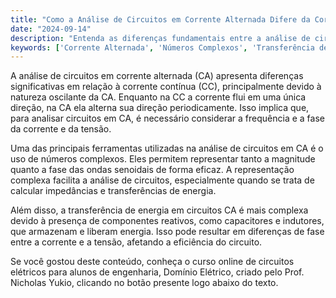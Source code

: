 ```yaml
---
title: "Como a Análise de Circuitos em Corrente Alternada Difere da Corrente Contínua?"
date: "2024-09-14"
description: "Entenda as diferenças fundamentais entre a análise de circuitos em corrente alternada e corrente contínua, focando em conceitos como números complexos e transferência de energia."
keywords: ['Corrente Alternada', 'Números Complexos', 'Transferência de Energia', 'Análise de Circuitos']
---
```


A análise de circuitos em corrente alternada (CA) apresenta diferenças significativas em relação à corrente contínua (CC), principalmente devido à natureza oscilante da CA. Enquanto na CC a corrente flui em uma única direção, na CA ela alterna sua direção periodicamente. Isso implica que, para analisar circuitos em CA, é necessário considerar a frequência e a fase da corrente e da tensão.

Uma das principais ferramentas utilizadas na análise de circuitos em CA é o uso de números complexos. Eles permitem representar tanto a magnitude quanto a fase das ondas senoidais de forma eficaz. A representação complexa facilita a análise de circuitos, especialmente quando se trata de calcular impedâncias e transferências de energia.

Além disso, a transferência de energia em circuitos CA é mais complexa devido à presença de componentes reativos, como capacitores e indutores, que armazenam e liberam energia. Isso pode resultar em diferenças de fase entre a corrente e a tensão, afetando a eficiência do circuito.

Se você gostou deste conteúdo, conheça o curso online de circuitos elétricos para alunos de engenharia, Domínio Elétrico, criado pelo Prof. Nicholas Yukio, clicando no botão presente logo abaixo do texto.